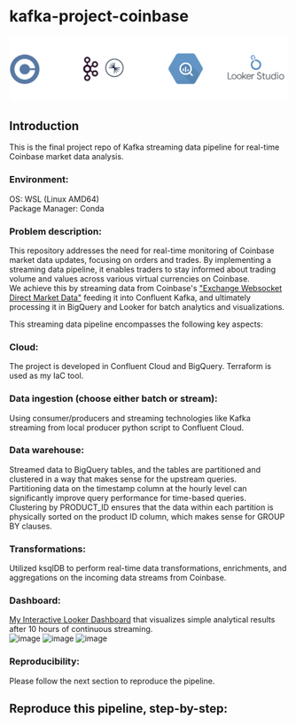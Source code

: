 # kafka-project-coinbase

![project-techstack-logo](assets/images/dezoom-project-techstack.drawio.svg)

## Introduction  
This is the final project repo of Kafka streaming data pipeline for real-time Coinbase market data analysis.   
### **Environment:**  
OS: WSL (Linux AMD64)  
Package Manager: Conda  

### **Problem description:**  
This repository addresses the need for real-time monitoring of Coinbase market data updates, focusing on orders and trades. By implementing a streaming data pipeline, it enables traders to stay informed about trading volume and values across various virtual currencies on Coinbase.    
We achieve this by streaming data from Coinbase's ["Exchange Websocket Direct Market Data"](https://docs.cloud.coinbase.com/exchange/docs/websocket-overview) feeding it into Confluent Kafka, and ultimately processing it in BigQuery and Looker for batch analytics and visualizations.  


This streaming data pipeline encompasses the following key aspects:  

### **Cloud:**  
The project is developed in Confluent Cloud and BigQuery. Terraform is used as my IaC tool.  
 
### **Data ingestion (choose either batch or stream):**  
Using consumer/producers and streaming technologies like Kafka streaming from local producer python script to Confluent Cloud.  
 
### **Data warehouse:**   
Streamed data to BigQuery tables, and the tables are partitioned and clustered in a way that makes sense for the upstream queries.   
Partitioning data on the timestamp column at the hourly level can significantly improve query performance for time-based queries.   
Clustering by PRODUCT_ID ensures that the data within each partition is physically sorted on the product ID column, which makes sense for GROUP BY clauses.   
  
### **Transformations:**   
Utilized ksqlDB to perform real-time data transformations, enrichments, and aggregations on the incoming data streams from Coinbase.   
 
### **Dashboard:**   
[My Interactive Looker Dashboard](https://lookerstudio.google.com/reporting/3711d375-9496-4ce0-be5b-46e5345048c6) that visualizes simple analytical results after 10 hours of continuous streaming.   
<img width="635" height="354" alt="image" src="https://github.com/josephj1o4e1/kafka-project-coinbase/assets/13396370/f4bc361d-9837-4c86-b810-7285fb1c44fe">
<img width="354" height="354" alt="image" src="https://github.com/josephj1o4e1/kafka-project-coinbase/assets/13396370/454c4a59-851a-4560-bcaa-8420dbefaa88">
<img width="782" alt="image" src="https://github.com/josephj1o4e1/kafka-project-coinbase/assets/13396370/64021220-3a6a-414e-84bf-a21ccc2bb522">


 
### **Reproducibility:**  
Please follow the next section to reproduce the pipeline.    
 

## Reproduce this pipeline, step-by-step:   

